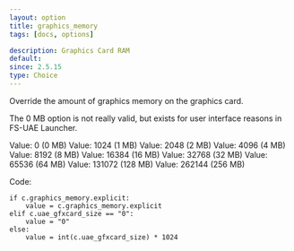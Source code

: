 ```yaml
---
layout: option
title: graphics_memory
tags: [docs, options]

description: Graphics Card RAM
default:
since: 2.5.15
type: Choice
---
```


Override the amount of graphics memory on the graphics card.

The 0 MB option is not really valid, but exists for user interface reasons
in FS-UAE Launcher.

Value: 0 (0 MB)
Value: 1024 (1 MB)
Value: 2048 (2 MB)
Value: 4096 (4 MB)
Value: 8192 (8 MB)
Value: 16384 (16 MB)
Value: 32768 (32 MB)
Value: 65536 (64 MB)
Value: 131072 (128 MB)
Value: 262144 (256 MB)

Code:

    if c.graphics_memory.explicit:
        value = c.graphics_memory.explicit
    elif c.uae_gfxcard_size == "0":
        value = "0"
    else:
        value = int(c.uae_gfxcard_size) * 1024
